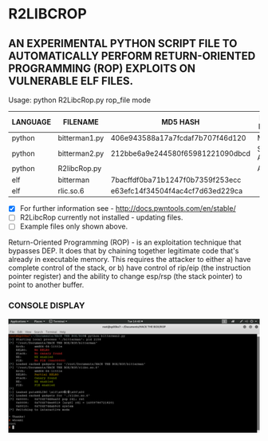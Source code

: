 # R2LIBCROP
## AN EXPERIMENTAL PYTHON SCRIPT FILE TO AUTOMATICALLY PERFORM RETURN-ORIENTED PROGRAMMING (ROP) EXPLOITS ON VULNERABLE ELF FILES.

Usage: python R2LibcRop.py rop_file mode

| LANGUAGE | FILENAME      | MD5 HASH                         | EXPLOIT METHOD |
|--------  |---------      |---------                         | -----          |
| python   | bitterman1.py | 406e943588a17a7fcdaf7b707f46d120 | Manual         |
| python   | bitterman2.py | 212bbe6a9e244580f65981221090dbcd | Semi Automatic |
| python   | R2libcRop.py  |                                  | Automatic      |
| elf      | bitterman     | 7bacffdf0ba71b1247f0b7359f253ecc |                 |
| elf      | rlic.so.6     | e63efc14f34504f4ac4cf7d63ed229ca |                |

- [x] For further information see - http://docs.pwntools.com/en/stable/
- [ ] R2LibcRop currently not installed - updating files.
- [ ] Example files only shown above.

Return-Oriented Programming (ROP) - is an exploitation technique that bypasses DEP. It does that by chaining together legitimate code that's already in executable memory. This requires the attacker to either a) have complete control of the stack, or b) have control of rip/eip (the instruction pointer register) and the ability to change esp/rsp (the stack pointer) to point to another buffer.

### CONSOLE DISPLAY
![Screenshot](picture1.png)

